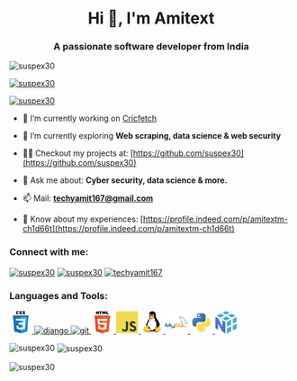 <h1 align="center">Hi 👋, I'm Amitext</h1>
<h3 align="center">A passionate software developer from India</h3>

<p align="left"> <img src="https://komarev.com/ghpvc/?username=suspex30&label=Profile%20views&color=0e75b6&style=flat" alt="suspex30" /> </p>

<p align="left"> <a href="https://github.com/ryo-ma/github-profile-trophy"><img src="https://github-profile-trophy.vercel.app/?username=suspex30" alt="suspex30" /></a> </p>

<p align="left"> <a href="https://twitter.com/suspex30" target="blank"><img src="https://img.shields.io/twitter/follow/suspex30?logo=twitter&style=for-the-badge" alt="suspex30" /></a> </p>

- 🔭 I’m currently working on [Cricfetch](https://github.com/suspex30/CricFetch)

- 🌱 I’m currently exploring **Web scraping, data science & web security**

- 👨‍💻 Checkout my projects at: [https://github.com/suspex30](https://github.com/suspex30)

- 💬 Ask me about: **Cyber security, data science & more.**

- 📫 Mail: **techyamit167@gmail.com**

- 📄 Know about my experiences: [https://profile.indeed.com/p/amitextm-ch1d66t](https://profile.indeed.com/p/amitextm-ch1d66t)

<h3 align="left">Connect with me:</h3>
<p align="left">
<a href="https://twitter.com/suspex30" target="blank"><img align="center" src="https://raw.githubusercontent.com/rahuldkjain/github-profile-readme-generator/master/src/images/icons/Social/twitter.svg" alt="suspex30" height="30" width="40" /></a>
<a href="https://instagram.com/suspex30" target="blank"><img align="center" src="https://raw.githubusercontent.com/rahuldkjain/github-profile-readme-generator/master/src/images/icons/Social/instagram.svg" alt="suspex30" height="30" width="40" /></a>
<a href="https://www.hackerrank.com/techyamit167" target="blank"><img align="center" src="https://raw.githubusercontent.com/rahuldkjain/github-profile-readme-generator/master/src/images/icons/Social/hackerrank.svg" alt="techyamit167" height="30" width="40" /></a>
</p>

<h3 align="left">Languages and Tools:</h3>
<p align="left"> 
  <a href="https://www.w3schools.com/css/" target="_blank" rel="noreferrer"> <img src="https://raw.githubusercontent.com/devicons/devicon/master/icons/css3/css3-original-wordmark.svg" alt="css3" width="40" height="40"/> </a> 
  <a href="https://www.djangoproject.com/" target="_blank" rel="noreferrer"> <img src="https://cdn.worldvectorlogo.com/logos/django.svg" alt="django" width="40" height="40"/> </a> 
  <a href="https://git-scm.com/" target="_blank" rel="noreferrer"> <img src="https://www.vectorlogo.zone/logos/git-scm/git-scm-icon.svg" alt="git" width="40" height="40"/> </a> 
  <a href="https://www.w3.org/html/" target="_blank" rel="noreferrer"> <img src="https://raw.githubusercontent.com/devicons/devicon/master/icons/html5/html5-original-wordmark.svg" alt="html5" width="40" height="40"/> </a> 
  <a href="https://developer.mozilla.org/en-US/docs/Web/JavaScript" target="_blank" rel="noreferrer"> <img src="https://raw.githubusercontent.com/devicons/devicon/master/icons/javascript/javascript-original.svg" alt="javascript" width="40" height="40"/> </a> 
  <a href="https://www.linux.org/" target="_blank" rel="noreferrer"> <img src="https://raw.githubusercontent.com/devicons/devicon/master/icons/linux/linux-original.svg" alt="linux" width="40" height="40"/> </a> 
  <a href="https://www.mysql.com/" target="_blank" rel="noreferrer"> <img src="https://raw.githubusercontent.com/devicons/devicon/master/icons/mysql/mysql-original-wordmark.svg" alt="mysql" width="40" height="40"/> </a> 
  <a href="https://www.python.org" target="_blank" rel="noreferrer"> <img src="https://raw.githubusercontent.com/devicons/devicon/master/icons/python/python-original.svg" alt="python" width="40" height="40"/> </a>
  <a href="https://numpy.org/" target="_blank" rel="noreferrer"> <img src="https://raw.githubusercontent.com/devicons/devicon/master/icons/numpy/numpy-original.svg" alt="numpy" width="40" height="40"/> </a>
</p>

<p><img align="left" src="https://github-readme-stats.vercel.app/api/top-langs?username=suspex30&show_icons=true&locale=en&layout=compact" alt="suspex30" /></p>

<p>&nbsp;<img align="center" src="https://github-readme-stats.vercel.app/api?username=suspex30&show_icons=true&locale=en" alt="suspex30" /></p>

<p><img align="center" src="https://github-readme-streak-stats.herokuapp.com/?user=suspex30&" alt="suspex30" /></p>
